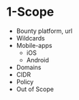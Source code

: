 
# 1-Scope

- Bounty                 platform, url
- Wildcards
- Mobile-apps
     - iOS
     - Android
- Domains
- CIDR
- Policy
- Out of Scope